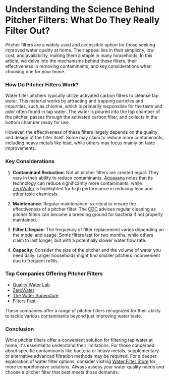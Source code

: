 # Understanding the Science Behind Pitcher Filters: What Do They Really Filter Out?

Pitcher filters are a widely used and accessible option for those seeking improved water quality at home. Their appeal lies in their simplicity, low cost, and availability, making them a staple in many households. In this article, we delve into the mechanisms behind these filters, their effectiveness in removing contaminants, and key considerations when choosing one for your home.

### How Do Pitcher Filters Work?

Water filter pitchers typically utilize activated carbon filters to cleanse tap water. This material works by attracting and trapping particles and impurities, such as chlorine, which is primarily responsible for the taste and odor often found in tap water. The water is poured into the top chamber of the pitcher, passes through the activated carbon filter, and collects in the bottom chamber ready for use.

However, the effectiveness of these filters largely depends on the quality and design of the filter itself. Some may claim to reduce more contaminants, including heavy metals like lead, while others may focus mainly on taste improvements.

### Key Considerations

1. **Contaminant Reduction**: Not all pitcher filters are created equal. They vary in their ability to reduce contaminants. [Aquasana](/dir/aquasana) notes that its technology can reduce significantly more contaminants, while [ZeroWater](/dir/zerowater) is highlighted for high performance in reducing lead and other toxic chemicals.

2. **Maintenance**: Regular maintenance is critical to ensure the effectiveness of a pitcher filter. The [CDC](/dir/cdc) advises regular cleaning as pitcher filters can become a breeding ground for bacteria if not properly maintained.

3. **Filter Lifespan**: The frequency of filter replacement varies depending on the model and usage. Some filters last for two months, while others claim to last longer, but with a potentially slower water flow rate.

4. **Capacity**: Consider the size of the pitcher and the volume of water you need daily. Larger households might find smaller pitchers inconvenient due to frequent refills.

### Top Companies Offering Pitcher Filters

- [Quality Water Lab](/dir/quality_water_lab)
- [ZeroWater](/dir/zerowater)
- [The Water Superstore](/dir/the_water_superstore)
- [Filters Fast](/dir/filters_fast)

These companies offer a range of pitcher filters recognized for their ability to tackle various contaminants beyond just improving water taste.

### Conclusion

While pitcher filters offer a convenient solution for filtering tap water at home, it's essential to understand their limitations. For those concerned about specific contaminants like bacteria or heavy metals, supplementary or alternative advanced filtration methods may be required. For a deeper exploration of water filter options, consider visiting [Water Filter Store](/dir/water_filter_store) for more comprehensive solutions. Always assess your water quality needs and choose a pitcher filter that best meets those demands.